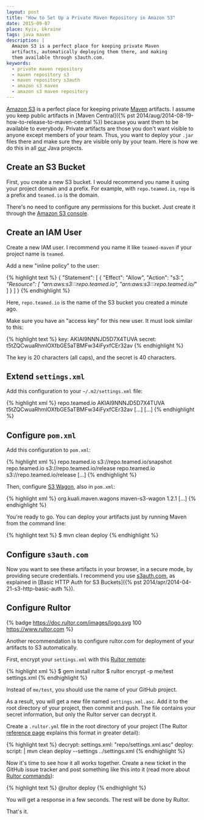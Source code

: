 ```yaml
---
layout: post
title: "How to Set Up a Private Maven Repository in Amazon S3"
date: 2015-09-07
place: Kyiv, Ukraine
tags: java maven
description: |
  Amazon S3 is a perfect place for keeping private Maven
  artifacts, automatically deploying them there, and making
  them available through s3auth.com.
keywords:
  - private maven repository
  - maven repository s3
  - maven repository s3auth
  - amazon s3 maven
  - amazon s3 maven repository
---
```


[Amazon S3](https://aws.amazon.com/s3/)
is a perfect place for keeping private [Maven](https://maven.apache.org/) artifacts.
I assume you keep public artifacts in
[Maven Central]({% pst 2014/aug/2014-08-19-how-to-release-to-maven-central %}) because
you want them to be available to everybody. Private artifacts
are those you don't want visible to anyone except members
of your team. Thus, you want to deploy your `.jar` files there
and make sure they are visible only by your team. Here is how we do
this in all [our](https://www.zerocracy.com) Java projects.

<!--more-->

## Create an S3 Bucket

First, you create a new S3 bucket. I would recommend you name it using
your project domain and a prefix. For example, with `repo.teamed.io`,
`repo` is a prefix and `teamed.io` is the domain.

There's no need to configure any permissions for this bucket. Just create it
through the [Amazon S3 console](https://console.aws.amazon.com/console/home).

## Create an IAM User

Create a new IAM user. I recommend you name it like `teamed-maven`
if your project name is `teamed`.

Add a new "inline policy" to the user:

{% highlight text %}
{
  "Statement": [
    {
      "Effect": "Allow",
      "Action": "s3:*",
      "Resource": [
        "arn:aws:s3:::repo.teamed.io",
        "arn:aws:s3:::repo.teamed.io/*"
      ]
    }
  ]
}
{% endhighlight %}

Here, `repo.teamed.io` is the name of the S3 bucket you
created a minute ago.

Make sure you have an "access key" for this new user. It must look similar
to this:

{% highlight text %}
key: AKIAI9NNNJD5D7X4TUVA
secret: t5tZQCwuaRhmlOXfbGE5aTBMFw34iFyxfCEr32av
{% endhighlight %}

The key is 20 characters (all caps), and the secret is 40 characters.

## Extend `settings.xml`

Add this configuration to your `~/.m2/settings.xml` file:

{% highlight xml %}
<settings>
  <servers>
    <server>
      <id>repo.teamed.io</id>
      <username>AKIAI9NNNJD5D7X4TUVA</username>
      <password>t5tZQCwuaRhmlOXfbGE5aTBMFw34iFyxfCEr32av</password>
    </server>
    [...]
  </servers>
  [...]
</settings>
{% endhighlight %}

## Configure `pom.xml`

Add this configuration to `pom.xml`:

{% highlight xml %}
<project>
  <distributionManagement>
    <snapshotRepository>
      <id>repo.teamed.io</id>
      <url>s3://repo.teamed.io/snapshot</url>
    </snapshotRepository>
    <repository>
      <id>repo.teamed.io</id>
      <url>s3://repo.teamed.io/release</url>
    </repository>
  </distributionManagement>
  <repositories>
    <repository>
      <id>repo.teamed.io</id>
      <url>s3://repo.teamed.io/release</url>
    </repository>
  </repositories>
  [...]
</project>
{% endhighlight %}

Then, configure [S3 Wagon](https://github.com/jcaddel/maven-s3-wagon),
also in `pom.xml`:

{% highlight xml %}
<project>
  <build>
    <extensions>
      <extension>
        <groupId>org.kuali.maven.wagons</groupId>
        <artifactId>maven-s3-wagon</artifactId>
        <version>1.2.1</version>
      </extension>
    </extensions>
    [...]
  </build>
</project>
{% endhighlight %}

You're ready to go. You can deploy your artifacts just by running
Maven from the command line:

{% highlight text %}
$ mvn clean deploy
{% endhighlight %}

## Configure `s3auth.com`

Now you want to see these artifacts in your browser, in a secure mode, by
providing secure credentials. I recommend you use
[s3auth.com](http://www.s3auth.com), as explained in
[Basic HTTP Auth for S3 Buckets]({% pst 2014/apr/2014-04-21-s3-http-basic-auth %}).

## Configure Rultor

{% badge https://doc.rultor.com/images/logo.svg 100 https://www.rultor.com %}

Another recommendation is to configure rultor.com for deployment of your
artifacts to S3 automatically.

First, encrypt your `settings.xml` with this
[Rultor remote](https://github.com/yegor256/rultor-remote):

{% highlight xml %}
$ gem install rultor
$ rultor encrypt -p me/test settings.xml
{% endhighlight %}

Instead of `me/test`, you should use the name of your GitHub project.

As a result, you will get a new file named `settings.xml.asc`. Add it to the root directory
of your project, then commit and push. The file contains your secret information,
but only the Rultor server can decrypt it.

Create a `.rultor.yml` file in the root directory of your project
(The Rultor [reference page](https://doc.rultor.com/reference.html)
explains this format in greater detail):

{% highlight text %}
decrypt:
  settings.xml: "repo/settings.xml.asc"
deploy:
  script: |
    mvn clean deploy --settings ../settings.xml
{% endhighlight %}

Now it's time to see how it all works together. Create a new ticket in the
GitHub issue tracker and post something like this into it
(read more about [Rultor commands](https://doc.rultor.com/basics.html)):

{% highlight text %}
@rultor deploy
{% endhighlight %}

You will get a response in a few seconds. The rest will be done by Rultor.

That's it.
